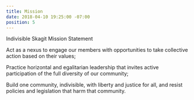 ```yaml
---
title: Mission
date: 2018-04-10 19:25:00 -07:00
position: 5
---
```


Indivisible Skagit Mission Statement

Act as a nexus to engage our members with opportunities to take collective action based on their values;

Practice horizontal and egalitarian leadership that invites active participation of the full diversity of our community;

Build one community, indivisible, with liberty and justice for all, and resist policies and legislation that harm that community.